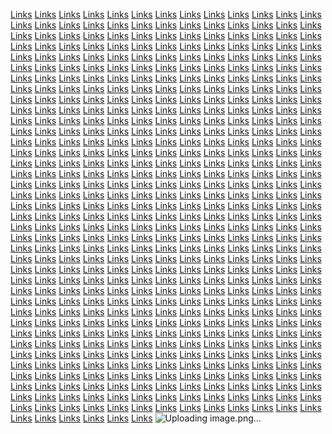 <a href="https://softscanmarketing4991.weebly.com/">Links</a>
<a href="https://softscanmarketing5027.weebly.com/">Links</a>
<a href="https://softscanmarketing5066.weebly.com/">Links</a>
<a href="https://softscanmarketing5072.weebly.com/">Links</a>
<a href="https://softscanmarketing5113.weebly.com/">Links</a>
<a href="https://softscanmarketing5148.weebly.com/">Links</a>
<a href="https://softscanmarketing5189.weebly.com/">Links</a>
<a href="https://softscanmarketing6232.weebly.com/">Links</a>
<a href="https://softscanmarketing5460.weebly.com/">Links</a>
<a href="https://softscanmarketing6237.weebly.com/">Links</a>
<a href="https://softscanmarketing5710.weebly.com/">Links</a>
<a href="https://softscanmarketing5747.weebly.com/">Links</a>
<a href="https://softscanmarketing5783.weebly.com/">Links</a>
<a href="https://softscanmarketing5825.weebly.com/">Links</a>
<a href="https://softscanmarketing5830.weebly.com/">Links</a>
<a href="https://softscanmarketing5869.weebly.com/">Links</a>
<a href="https://softscanmarketing6316.weebly.com/">Links</a>
<a href="https://softscanmarketing6236.weebly.com/">Links</a>
<a href="https://softscanmarketing6355.weebly.com/">Links</a>
<a href="https://softscanmarketing6075.weebly.com/">Links</a>
<a href="https://bytesstockmarketing.weebly.com/">Links</a>
<a href="https://marketingupr.weebly.com/">Links</a>
<a href="https://cryptportmarketingzxe.weebly.com/">Links</a>
<a href="https://marketingautomation4658.weebly.com/">Links</a>
<a href="https://technologyofferdomainavailable.weebly.com/">Links</a>
<a href="https://softscanmarketing5942.weebly.com/">Links</a>
<a href="https://softscanmarketing5949.weebly.com/">Links</a>
<a href="https://softscanmarketing4737.weebly.com/">Links</a>
<a href="https://softscanmarketing4776.weebly.com/">Links</a>
<a href="https://softscanmarketing4814.weebly.com/">Links</a>
<a href="https://softscanmarketing4818.weebly.com/">Links</a>
<a href="https://softscanmarketing4856.weebly.com/">Links</a>
<a href="https://softscanmarketing4881.weebly.com/">Links</a>
<a href="https://softscanmarketing4924.weebly.com/">Links</a>
<a href="https://softscanmarketing4926.weebly.com/">Links</a>
<a href="https://softscanmarketing4983.weebly.com/">Links</a>
<a href="https://softscanmarketing5019.weebly.com/">Links</a>
<a href="https://softscanmarketing5058.weebly.com/">Links</a>
<a href="https://softscanmarketing5061.weebly.com/">Links</a>
<a href="https://softscanmarketing5104.weebly.com/">Links</a>
<a href="https://softscanmarketing5142.weebly.com/">Links</a>
<a href="https://softscanmarketing5180.weebly.com/">Links</a>
<a href="https://softscanmarketing6224.weebly.com/">Links</a>
<a href="https://softscanmarketing5452.weebly.com/">Links</a>
<a href="https://softscanmarketing6229.weebly.com/">Links</a>
<a href="https://softscanmarketing5702.weebly.com/">Links</a>
<a href="https://softscanmarketing5741.weebly.com/">Links</a>
<a href="https://softscanmarketing5778.weebly.com/">Links</a>
<a href="https://softscanmarketing5817.weebly.com/">Links</a>
<a href="https://softscanmarketing5822.weebly.com/">Links</a>
<a href="https://softscanmarketing5861.weebly.com/">Links</a>
<a href="https://softscanmarketing6307.weebly.com/">Links</a>
<a href="https://softscanmarketing6228.weebly.com/">Links</a>
<a href="https://softscanmarketing6346.weebly.com/">Links</a>
<a href="https://softscanmarketing6067.weebly.com/">Links</a>
<a href="https://targetscapemarketing.weebly.com/">Links</a>
<a href="https://linkonliner.weebly.com/">Links</a>
<a href="https://targetvillagemarketingze.weebly.com/">Links</a>
<a href="https://marketingautomation4651.weebly.com/">Links</a>
<a href="https://zencryptdomainavailable.weebly.com/">Links</a>
<a href="https://softscanmarketing5933.weebly.com/">Links</a>
<a href="https://softscanmarketing5941.weebly.com/">Links</a>
<a href="https://softscanmarketing4730.weebly.com/">Links</a>
<a href="https://softscanmarketing4768.weebly.com/">Links</a>
<a href="https://softscanmarketing4806.weebly.com/">Links</a>
<a href="https://softscanmarketing4810.weebly.com/">Links</a>
<a href="https://softscanmarketing4848.weebly.com/">Links</a>
<a href="https://softscanmarketing4886.weebly.com/">Links</a>
<a href="https://softscanmarketing4931.weebly.com/">Links</a>
<a href="https://softscanmarketing4936.weebly.com/">Links</a>
<a href="https://softscanmarketing4967.weebly.com/">Links</a>
<a href="https://softscanmarketing5011.weebly.com/">Links</a>
<a href="https://softscanmarketing5050.weebly.com/">Links</a>
<a href="https://softscanmarketing5056.weebly.com/">Links</a>
<a href="https://softscanmarketing5096.weebly.com/">Links</a>
<a href="https://softscanmarketing5134.weebly.com/">Links</a>
<a href="https://softscanmarketing5172.weebly.com/">Links</a>
<a href="https://softscanmarketing6217.weebly.com/">Links</a>
<a href="https://softscanmarketing5444.weebly.com/">Links</a>
<a href="https://softscanmarketing6221.weebly.com/">Links</a>
<a href="https://softscanmarketing5694.weebly.com/">Links</a>
<a href="https://softscanmarketing5732.weebly.com/">Links</a>
<a href="https://softscanmarketing5772.weebly.com/">Links</a>
<a href="https://softscanmarketing5808.weebly.com/">Links</a>
<a href="https://softscanmarketing5813.weebly.com/">Links</a>
<a href="https://softscanmarketing5852.weebly.com/">Links</a>
<a href="https://softscanmarketing6300.weebly.com/">Links</a>
<a href="https://softscanmarketing6220.weebly.com/">Links</a>
<a href="https://softscanmarketing6336.weebly.com/">Links</a>
<a href="https://softscanmarketing6059.weebly.com/">Links</a>
<a href="https://promotecorpmarketing.weebly.com/">Links</a>
<a href="https://invetmarketingr.weebly.com/">Links</a>
<a href="https://softscanmarketing5248.weebly.com/">Links</a>
<a href="https://marketingautomation4642.weebly.com/">Links</a>
<a href="https://enginesyncdomainavailable.weebly.com/">Links</a>
<a href="https://softscanmarketing5923.weebly.com/">Links</a>
<a href="https://softscanmarketing5925.weebly.com/">Links</a>
<a href="https://softscanmarketing4722.weebly.com/">Links</a>
<a href="https://softscanmarketing4760.weebly.com/">Links</a>
<a href="https://softscanmarketing4798.weebly.com/">Links</a>
<a href="https://softscanmarketing4802.weebly.com/">Links</a>
<a href="https://softscanmarketing4839.weebly.com/">Links</a>
<a href="https://softscanmarketing4884.weebly.com/">Links</a>
<a href="https://softscanmarketing4937.weebly.com/">Links</a>
<a href="https://softscanmarketing4941.weebly.com/">Links</a>
<a href="https://softscanmarketing4975.weebly.com/">Links</a>
<a href="https://softscanmarketing5003.weebly.com/">Links</a>
<a href="https://softscanmarketing5048.weebly.com/">Links</a>
<a href="https://softscanmarketing5045.weebly.com/">Links</a>
<a href="https://softscanmarketing5086.weebly.com/">Links</a>
<a href="https://softscanmarketing5125.weebly.com/">Links</a>
<a href="https://softscanmarketing5164.weebly.com/">Links</a>
<a href="https://softscanmarketing6208.weebly.com/">Links</a>
<a href="https://softscanmarketing5436.weebly.com/">Links</a>
<a href="https://softscanmarketing6213.weebly.com/">Links</a>
<a href="https://softscanmarketing5686.weebly.com/">Links</a>
<a href="https://softscanmarketing5724.weebly.com/">Links</a>
<a href="https://softscanmarketing5761.weebly.com/">Links</a>
<a href="https://softscanmarketing5800.weebly.com/">Links</a>
<a href="https://softscanmarketing5805.weebly.com/">Links</a>
<a href="https://softscanmarketing5845.weebly.com/">Links</a>
<a href="https://softscanmarketing6292.weebly.com/">Links</a>
<a href="https://softscanmarketing6212.weebly.com/">Links</a>
<a href="https://softscanmarketing6330.weebly.com/">Links</a>
<a href="https://softscanmarketing6051.weebly.com/">Links</a>
<a href="https://mediafedmarketing.weebly.com/">Links</a>
<a href="https://automarketingr.weebly.com/">Links</a>
<a href="https://softscanmarketing5240.weebly.com/">Links</a>
<a href="https://marketingautomation4634.weebly.com/">Links</a>
<a href="https://cryptifydomainavailable.weebly.com/">Links</a>
<a href="https://softscanmarketing4261.weebly.com/">Links</a>
<a href="https://softscanmarketing4262.weebly.com/">Links</a>
<a href="https://softscanmarketing4218.weebly.com/">Links</a>
<a href="https://softscanmarketing4217.weebly.com/">Links</a>
<a href="https://softscanmarketing4293.weebly.com/">Links</a>
<a href="https://softscanmarketing4311.weebly.com/">Links</a>
<a href="https://softscanmarketing4313.weebly.com/">Links</a>
<a href="https://softscanmarketing4299.weebly.com/">Links</a>
<a href="https://softscanmarketing4373.weebly.com/">Links</a>
<a href="https://softscanmarketing4393.weebly.com/">Links</a>
<a href="https://softscanmarketing4377.weebly.com/">Links</a>
<a href="https://softscanmarketing4395.weebly.com/">Links</a>
<a href="https://softscanmarketing4468.weebly.com/">Links</a>
<a href="https://softscanmarketing4470.weebly.com/">Links</a>
<a href="https://softscanmarketing4472.weebly.com/">Links</a>
<a href="https://softscanmarketing4475.weebly.com/">Links</a>
<a href="https://softscanmarketing4556.weebly.com/">Links</a>
<a href="https://softscanmarketing5390.weebly.com/">Links</a>
<a href="https://softscanmarketing5358.weebly.com/">Links</a>
<a href="https://softscanmarketing5558.weebly.com/">Links</a>
<a href="https://softscanmarketing5521.weebly.com/">Links</a>
<a href="https://softscanmarketing5523.weebly.com/">Links</a>
<a href="https://softscanmarketing5525.weebly.com/">Links</a>
<a href="https://softscanmarketing5605.weebly.com/">Links</a>
<a href="https://softscanmarketing5607.weebly.com/">Links</a>
<a href="https://softscanmarketing5601.weebly.com/">Links</a>
<a href="https://softscanmarketing5653.weebly.com/">Links</a>
<a href="https://softscanmarketing5426.weebly.com/">Links</a>
<a href="https://softscanmarketing6285.weebly.com/">Links</a>
<a href="https://softscanmarketing5981.weebly.com/">Links</a>
<a href="https://geariedmarketing.weebly.com/">Links</a>
<a href="https://customdigitalaz.weebly.com/">Links</a>
<a href="https://softscanmarketing5232.weebly.com/">Links</a>
<a href="https://marketingautomation4069.weebly.com/">Links</a>
<a href="https://searchspacedomainavailable.weebly.com/">Links</a>
<a href="https://softscanmarketing5959.weebly.com/">Links</a>
<a href="https://softscanmarketing5952.weebly.com/">Links</a>
<a href="https://softscanmarketing4789.weebly.com/">Links</a>
<a href="https://softscanmarketing4795.weebly.com/">Links</a>
<a href="https://softscanmarketing4832.weebly.com/">Links</a>
<a href="https://softscanmarketing4869.weebly.com/">Links</a>
<a href="https://softscanmarketing4875.weebly.com/">Links</a>
<a href="https://softscanmarketing4918.weebly.com/">Links</a>
<a href="https://softscanmarketing4958.weebly.com/">Links</a>
<a href="https://softscanmarketing4995.weebly.com/">Links</a>
<a href="https://softscanmarketing5033.weebly.com/">Links</a>
<a href="https://softscanmarketing5040.weebly.com/">Links</a>
<a href="https://softscanmarketing5077.weebly.com/">Links</a>
<a href="https://softscanmarketing5116.weebly.com/">Links</a>
<a href="https://softscanmarketing5156.weebly.com/">Links</a>
<a href="https://softscanmarketing5162.weebly.com/">Links</a>
<a href="https://softscanmarketing5199.weebly.com/">Links</a>
<a href="https://softscanmarketing6241.weebly.com/">Links</a>
<a href="https://softscanmarketing5503.weebly.com/">Links</a>
<a href="https://softscanmarketing6283.weebly.com/">Links</a>
<a href="https://softscanmarketing5752.weebly.com/">Links</a>
<a href="https://softscanmarketing5794.weebly.com/">Links</a>
<a href="https://softscanmarketing5797.weebly.com/">Links</a>
<a href="https://softscanmarketing5835.weebly.com/">Links</a>
<a href="https://softscanmarketing5872.weebly.com/">Links</a>
<a href="https://softscanmarketing5912.weebly.com/">Links</a>
<a href="https://softscanmarketing6418.weebly.com/">Links</a>
<a href="https://softscanmarketing5418.weebly.com/">Links</a>
<a href="https://softscanmarketing6277.weebly.com/">Links</a>
<a href="https://softscanmarketing6124.weebly.com/">Links</a>
<a href="https://meshsensemarketing.weebly.com/">Links</a>
<a href="https://marketingnomadblsogr.weebly.com/">Links</a>
<a href="https://softscanmarketing5224.weebly.com/">Links</a>
<a href="https://marketingautomation4671.weebly.com/">Links</a>
<a href="https://marketleadermarketing.weebly.com/">Links</a>
<a href="https://softscanmarketing5951.weebly.com/">Links</a>
<a href="https://softscanmarketing5943.weebly.com/">Links</a>
<a href="https://softscanmarketing4783.weebly.com/">Links</a>
<a href="https://softscanmarketing4785.weebly.com/">Links</a>
<a href="https://softscanmarketing4825.weebly.com/">Links</a>
<a href="https://softscanmarketing4861.weebly.com/">Links</a>
<a href="https://softscanmarketing4867.weebly.com/">Links</a>
<a href="https://softscanmarketing4912.weebly.com/">Links</a>
<a href="https://softscanmarketing4952.weebly.com/">Links</a>
<a href="https://softscanmarketing4986.weebly.com/">Links</a>
<a href="https://softscanmarketing5026.weebly.com/">Links</a>
<a href="https://softscanmarketing5032.weebly.com/">Links</a>
<a href="https://softscanmarketing5070.weebly.com/">Links</a>
<a href="https://softscanmarketing5109.weebly.com/">Links</a>
<a href="https://softscanmarketing5149.weebly.com/">Links</a>
<a href="https://softscanmarketing5154.weebly.com/">Links</a>
<a href="https://softscanmarketing5191.weebly.com/">Links</a>
<a href="https://softscanmarketing6233.weebly.com/">Links</a>
<a href="https://softscanmarketing5495.weebly.com/">Links</a>
<a href="https://softscanmarketing6273.weebly.com/">Links</a>
<a href="https://softscanmarketing5744.weebly.com/">Links</a>
<a href="https://softscanmarketing5784.weebly.com/">Links</a>
<a href="https://softscanmarketing5789.weebly.com/">Links</a>
<a href="https://softscanmarketing5827.weebly.com/">Links</a>
<a href="https://softscanmarketing5865.weebly.com/">Links</a>
<a href="https://softscanmarketing5908.weebly.com/">Links</a>
<a href="https://softscanmarketing6403.weebly.com/">Links</a>
<a href="https://softscanmarketing5410.weebly.com/">Links</a>
<a href="https://softscanmarketing6269.weebly.com/">Links</a>
<a href="https://softscanmarketing6116.weebly.com/">Links</a>
<a href="https://caleensmarketing.weebly.com/">Links</a>
<a href="https://connectdigitalr.weebly.com/">Links</a>
<a href="https://softscanmarketing5216.weebly.com/">Links</a>
<a href="https://marketingautomation4663.weebly.com/">Links</a>
<a href="https://makepublicmarketing.weebly.com/">Links</a>
<a href="https://softscanmarketing5948.weebly.com/">Links</a>
<a href="https://softscanmarketing5937.weebly.com/">Links</a>
<a href="https://softscanmarketing4773.weebly.com/">Links</a>
<a href="https://softscanmarketing4779.weebly.com/">Links</a>
<a href="https://softscanmarketing4817.weebly.com/">Links</a>
<a href="https://softscanmarketing4853.weebly.com/">Links</a>
<a href="https://softscanmarketing4859.weebly.com/">Links</a>
<a href="https://softscanmarketing4903.weebly.com/">Links</a>
<a href="https://softscanmarketing4928.weebly.com/">Links</a>
<a href="https://softscanmarketing4978.weebly.com/">Links</a>
<a href="https://softscanmarketing5017.weebly.com/">Links</a>
<a href="https://softscanmarketing5022.weebly.com/">Links</a>
<a href="https://softscanmarketing5062.weebly.com/">Links</a>
<a href="https://softscanmarketing5101.weebly.com/">Links</a>
<a href="https://softscanmarketing5139.weebly.com/">Links</a>
<a href="https://softscanmarketing5145.weebly.com/">Links</a>
<a href="https://softscanmarketing5182.weebly.com/">Links</a>
<a href="https://softscanmarketing6225.weebly.com/">Links</a>
<a href="https://softscanmarketing5488.weebly.com/">Links</a>
<a href="https://softscanmarketing6268.weebly.com/">Links</a>
<a href="https://softscanmarketing5739.weebly.com/">Links</a>
<a href="https://softscanmarketing5775.weebly.com/">Links</a>
<a href="https://softscanmarketing5781.weebly.com/">Links</a>
<a href="https://softscanmarketing5819.weebly.com/">Links</a>
<a href="https://softscanmarketing5857.weebly.com/">Links</a>
<a href="https://softscanmarketing5897.weebly.com/">Links</a>
<a href="https://softscanmarketing6395.weebly.com/">Links</a>
<a href="https://softscanmarketing5399.weebly.com/">Links</a>
<a href="https://softscanmarketing6325.weebly.com/">Links</a>
<a href="https://softscanmarketing6108.weebly.com/">Links</a>
<a href="https://wizloopmarketing.weebly.com/">Links</a>
<a href="https://onlinequaredr.weebly.com/">Links</a>
<a href="https://softscanmarketing5208.weebly.com/">Links</a>
<a href="https://marketingautomation4655.weebly.com/">Links</a>
<a href="https://technologiesgurumarketing.weebly.com/">Links</a>
<a href="https://softscanmarketing5936.weebly.com/">Links</a>
<a href="https://softscanmarketing5929.weebly.com/">Links</a>
<a href="https://softscanmarketing4765.weebly.com/">Links</a>
<a href="https://softscanmarketing4771.weebly.com/">Links</a>
<a href="https://softscanmarketing4809.weebly.com/">Links</a>
<a href="https://softscanmarketing4844.weebly.com/">Links</a>
<a href="https://softscanmarketing4851.weebly.com/">Links</a>
<a href="https://softscanmarketing4883.weebly.com/">Links</a>
<a href="https://softscanmarketing4934.weebly.com/">Links</a>
<a href="https://softscanmarketing4962.weebly.com/">Links</a>
<a href="https://softscanmarketing5010.weebly.com/">Links</a>
<a href="https://softscanmarketing5014.weebly.com/">Links</a>
<a href="https://softscanmarketing5053.weebly.com/">Links</a>
<a href="https://softscanmarketing5093.weebly.com/">Links</a>
<a href="https://softscanmarketing5131.weebly.com/">Links</a>
<a href="https://softscanmarketing5137.weebly.com/">Links</a>
<a href="https://softscanmarketing5174.weebly.com/">Links</a>
<a href="https://softscanmarketing6216.weebly.com/">Links</a>
<a href="https://softscanmarketing5479.weebly.com/">Links</a>
<a href="https://softscanmarketing6260.weebly.com/">Links</a>
<a href="https://softscanmarketing5729.weebly.com/">Links</a>
<a href="https://softscanmarketing5767.weebly.com/">Links</a>
<a href="https://softscanmarketing5771.weebly.com/">Links</a>
<a href="https://softscanmarketing5809.weebly.com/">Links</a>
<a href="https://softscanmarketing5853.weebly.com/">Links</a>
<a href="https://softscanmarketing5888.weebly.com/">Links</a>
<a href="https://softscanmarketing6378.weebly.com/">Links</a>
<a href="https://softscanmarketing5393.weebly.com/">Links</a>
<a href="https://softscanmarketing6360.weebly.com/">Links</a>
<a href="https://softscanmarketing6100.weebly.com/">Links</a>
<a href="https://revenueservicesmarketing.weebly.com/">Links</a>
<a href="https://scopedigitalr.weebly.com/">Links</a>
<a href="https://softscanmarketing4617.weebly.com/">Links</a>
<a href="https://marketingautomation4647.weebly.com/">Links</a>
<a href="https://boostlayermarketing.weebly.com/">Links</a>
<a href="https://softscanmarketing5924.weebly.com/">Links</a>
<a href="https://softscanmarketing5967.weebly.com/">Links</a>
<a href="https://softscanmarketing4757.weebly.com/">Links</a>
<a href="https://softscanmarketing4763.weebly.com/">Links</a>
<a href="https://softscanmarketing4801.weebly.com/">Links</a>
<a href="https://softscanmarketing4836.weebly.com/">Links</a>
<a href="https://softscanmarketing4843.weebly.com/">Links</a>
<a href="https://softscanmarketing4890.weebly.com/">Links</a>
<a href="https://softscanmarketing4944.weebly.com/">Links</a>
<a href="https://softscanmarketing4970.weebly.com/">Links</a>
<a href="https://softscanmarketing5002.weebly.com/">Links</a>
<a href="https://softscanmarketing5006.weebly.com/">Links</a>
<a href="https://softscanmarketing5043.weebly.com/">Links</a>
<a href="https://softscanmarketing5083.weebly.com/">Links</a>
<a href="https://softscanmarketing5123.weebly.com/">Links</a>
<a href="https://softscanmarketing5129.weebly.com/">Links</a>
<a href="https://softscanmarketing5167.weebly.com/">Links</a>
<a href="https://softscanmarketing6209.weebly.com/">Links</a>
<a href="https://softscanmarketing5471.weebly.com/">Links</a>
<a href="https://softscanmarketing6252.weebly.com/">Links</a>
<a href="https://softscanmarketing5720.weebly.com/">Links</a>
<a href="https://softscanmarketing5766.weebly.com/">Links</a>
<a href="https://softscanmarketing5764.weebly.com/">Links</a>
<a href="https://softscanmarketing5806.weebly.com/">Links</a>
<a href="https://softscanmarketing5841.weebly.com/">Links</a>
<a href="https://softscanmarketing5879.weebly.com/">Links</a>
<a href="https://softscanmarketing6370.weebly.com/">Links</a>
<a href="https://softscanmarketing5343.weebly.com/">Links</a>
<a href="https://softscanmarketing6351.weebly.com/">Links</a>
<a href="https://softscanmarketing6092.weebly.com/">Links</a>
<a href="https://b2bplaymarketing.weebly.com/">Links</a>
<a href="https://consultantdigitalr.weebly.com/">Links</a>
<a href="https://softscanmarketing5333.weebly.com/">Links</a>
<a href="https://marketingautomation4639.weebly.com/">Links</a>
<a href="https://mediaspecialsdomainavailable.weebly.com/">Links</a>
<a href="https://softscanmarketing4285.weebly.com/">Links</a>
<a href="https://softscanmarketing4255.weebly.com/">Links</a>
<a href="https://softscanmarketing4288.weebly.com/">Links</a>
<a href="https://softscanmarketing4290.weebly.com/">Links</a>
<a href="https://softscanmarketing4324.weebly.com/">Links</a>
<a href="https://softscanmarketing4364.weebly.com/">Links</a>
<a href="https://softscanmarketing4366.weebly.com/">Links</a>
<a href="https://softscanmarketing4368.weebly.com/">Links</a>
<a href="https://softscanmarketing4405.weebly.com/">Links</a>
<a href="https://softscanmarketing4454.weebly.com/">Links</a>
<a href="https://softscanmarketing4456.weebly.com/">Links</a>
<a href="https://softscanmarketing4458.weebly.com/">Links</a>
<a href="https://softscanmarketing4534.weebly.com/">Links</a>
<a href="https://softscanmarketing4536.weebly.com/">Links</a>
<a href="https://softscanmarketing4539.weebly.com/">Links</a>
<a href="https://softscanmarketing4538.weebly.com/">Links</a>
<a href="https://softscanmarketing4572.weebly.com/">Links</a>
<a href="https://softscanmarketing5423.weebly.com/">Links</a>
<a href="https://softscanmarketing5424.weebly.com/">Links</a>
<a href="https://softscanmarketing5589.weebly.com/">Links</a>
<a href="https://softscanmarketing5593.weebly.com/">Links</a>
<a href="https://softscanmarketing5587.weebly.com/">Links</a>
<a href="https://softscanmarketing5588.weebly.com/">Links</a>
<a href="https://softscanmarketing5671.weebly.com/">Links</a>
<a href="https://softscanmarketing5677.weebly.com/">Links</a>
<a href="https://softscanmarketing5673.weebly.com/">Links</a>
<a href="https://softscanmarketing5676.weebly.com/">Links</a>
<a href="https://softscanmarketing5509.weebly.com/">Links</a>
<a href="https://softscanmarketing6343.weebly.com/">Links</a>
<a href="https://softscanmarketing5956.weebly.com/">Links</a>
<a href="https://searchproductsmarketing.weebly.com/">Links</a>
<a href="https://softscanmarketing4712.weebly.com/">Links</a>
<a href="https://softscanmarketing5325.weebly.com/">Links</a>
<a href="https://marketingautomation4166.weebly.com/">Links</a>
<a href="https://technologieserdomainavailable.weebly.com/">Links</a>
<a href="https://softscanmarketing4276.weebly.com/">Links</a>
<a href="https://softscanmarketing4710.weebly.com/">Links</a>
<a href="https://softscanmarketing4283.weebly.com/">Links</a>
<a href="https://softscanmarketing4281.weebly.com/">Links</a>
<a href="https://softscanmarketing4316.weebly.com/">Links</a>
<a href="https://softscanmarketing4359.weebly.com/">Links</a>
<a href="https://softscanmarketing4361.weebly.com/">Links</a>
<a href="https://softscanmarketing4360.weebly.com/">Links</a>
<a href="https://softscanmarketing4396.weebly.com/">Links</a>
<a href="https://softscanmarketing4446.weebly.com/">Links</a>
<a href="https://softscanmarketing4448.weebly.com/">Links</a>
<a href="https://softscanmarketing4450.weebly.com/">Links</a>
<a href="https://softscanmarketing4525.weebly.com/">Links</a>
<a href="https://softscanmarketing4527.weebly.com/">Links</a>
<a href="https://softscanmarketing4530.weebly.com/">Links</a>
<a href="https://softscanmarketing4531zz.weebly.com/">Links</a>
<a href="https://softscanmarketing4564.weebly.com/">Links</a>
<a href="https://softscanmarketing5407.weebly.com/">Links</a>
<a href="https://softscanmarketing5416.weebly.com/">Links</a>
<a href="https://softscanmarketing5581.weebly.com/">Links</a>
<a href="https://softscanmarketing5580.weebly.com/">Links</a>
<a href="https://softscanmarketing5584.weebly.com/">Links</a>
<a href="https://softscanmarketing5586.weebly.com/">Links</a>
<a href="https://softscanmarketing5668.weebly.com/">Links</a>
<a href="https://softscanmarketing5662.weebly.com/">Links</a>
<a href="https://softscanmarketing5663.weebly.com/">Links</a>
<a href="https://softscanmarketing5669.weebly.com/">Links</a>
<a href="https://softscanmarketing5501.weebly.com/">Links</a>
<a href="https://softscanmarketing6335.weebly.com/">Links</a>
<a href="https://softscanmarketing6041.weebly.com/">Links</a>
<a href="https://bitspropertiesmarketingse.weebly.com/">Links</a>
<a href="https://softscanmarketing4664.weebly.com/">Links</a>
<a href="https://softscanmarketing5316.weebly.com/">Links</a>
<a href="https://marketingautomation4708.weebly.com/">Links</a>
<a href="https://microoptiondomainavailable.weebly.com/">Links</a>
<a href="https://softscanmarketing4284.weebly.com/">Links</a>
<a href="https://softscanmarketing4692.weebly.com/">Links</a>
<a href="https://softscanmarketing4272.weebly.com/">Links</a>
<a href="https://softscanmarketing4275.weebly.com/">Links</a>
<a href="https://softscanmarketing4308.weebly.com/">Links</a>
<a href="https://softscanmarketing4351.weebly.com/">Links</a>
<a href="https://softscanmarketing4352.weebly.com/">Links</a>
<a href="https://softscanmarketing4354.weebly.com/">Links</a>
<a href="https://softscanmarketing4390.weebly.com/">Links</a>
<a href="https://softscanmarketing4434.weebly.com/">Links</a>
<a href="https://softscanmarketing4430.weebly.com/">Links</a>
<a href="https://softscanmarketing4433.weebly.com/">Links</a>
<a href="https://softscanmarketing4484.weebly.com/">Links</a>
<a href="https://softscanmarketing4485.weebly.com/">Links</a>
<a href="https://softscanmarketing4489.weebly.com/">Links</a>
<a href="https://softscanmarketing4491.weebly.com/">Links</a>
<a href="https://softscanmarketing4563.weebly.com/">Links</a>
<a href="https://softscanmarketing5382.weebly.com/">Links</a>
<a href="https://softscanmarketing5408.weebly.com/">Links</a>
<a href="https://softscanmarketing5551.weebly.com/">Links</a>
<a href="https://softscanmarketing5537.weebly.com/">Links</a>
<a href="https://softscanmarketing5539.weebly.com/">Links</a>
<a href="https://softscanmarketing5541.weebly.com/">Links</a>
<a href="https://softscanmarketing5620.weebly.com/">Links</a>
<a href="https://softscanmarketing5623.weebly.com/">Links</a>
<a href="https://softscanmarketing5658.weebly.com/">Links</a>
<a href="https://softscanmarketing5645.weebly.com/">Links</a>
<a href="https://softscanmarketing5493.weebly.com/">Links</a>
<a href="https://softscanmarketing6329.weebly.com/">Links</a>
<a href="https://softscanmarketing6032.weebly.com/">Links</a>
<a href="https://advertisinglayermarketingse.weebly.com/">Links</a>
<a href="https://softscanmarketing4713.weebly.com/">Links</a>
<a href="https://softscanmarketing5310.weebly.com/">Links</a>
<a href="https://marketingautomation4698.weebly.com/">Links</a>
<a href="https://searchfocusdomainavailable.weebly.com/">Links</a>
<a href="https://softscanmarketing4277.weebly.com/">Links</a>
<a href="https://softscanmarketing4685.weebly.com/">Links</a>
<a href="https://softscanmarketing4263.weebly.com/">Links</a>
<a href="https://softscanmarketing4264.weebly.com/">Links</a>
<a href="https://softscanmarketing4301.weebly.com/">Links</a>
<a href="https://softscanmarketing4341.weebly.com/">Links</a>
<a href="https://softscanmarketing4343.weebly.com/">Links</a>
<a href="https://softscanmarketing4345.weebly.com/">Links</a>
<a href="https://softscanmarketing4380.weebly.com/">Links</a>
<a href="https://softscanmarketing4422.weebly.com/">Links</a>
<a href="https://softscanmarketing4424.weebly.com/">Links</a>
<a href="https://softscanmarketing4426.weebly.com/">Links</a>
<a href="https://softscanmarketing5075.weebly.com/">Links</a>
<a href="https://softscanmarketing5115.weebly.com/">Links</a>
<a href="https://softscanmarketing5120.weebly.com/">Links</a>
<a href="https://softscanmarketing5160.weebly.com/">Links</a>
<a href="https://softscanmarketing4548.weebly.com/">Links</a>
<a href="https://softscanmarketing5462.weebly.com/">Links</a>
<a href="https://softscanmarketing5402.weebly.com/">Links</a>
<a href="https://softscanmarketing5711.weebly.com/">Links</a>
<a href="https://softscanmarketing5751.weebly.com/">Links</a>
<a href="https://softscanmarketing5756.weebly.com/">Links</a>
<a href="https://softscanmarketing5791.weebly.com/">Links</a>
<a href="https://softscanmarketing5833.weebly.com/">Links</a>
<a href="https://softscanmarketing5876.weebly.com/">Links</a>
<a href="https://softscanmarketing5650.weebly.com/">Links</a>
<a href="https://softscanmarketing5917.weebly.com/">Links</a>
<a href="https://softscanmarketing5485.weebly.com/">Links</a>
<a href="https://softscanmarketing6293.weebly.com/">Links</a>
<a href="https://softscanmarketing6023.weebly.com/">Links</a>
<a href="https://digitalbasemarketingse.weebly.com/">Links</a>
<a href="https://softscanmarketing4665.weebly.com/">Links</a>
<a href="https://softscanmarketing5302.weebly.com/">Links</a>
<a href="https://marketingautomation4693.weebly.com/">Links</a>
<a href="https://labsatlasdomainavailable.weebly.com/">Links</a>
<a href="https://softscanmarketing4268.weebly.com/">Links</a>
<a href="https://softscanmarketing4678.weebly.com/">Links</a>
<a href="https://softscanmarketing4256.weebly.com/">Links</a>
<a href="https://softscanmarketing4258.weebly.com/">Links</a>
<a href="https://softscanmarketing4292.weebly.com/">Links</a>
<a href="https://softscanmarketing4335.weebly.com/">Links</a>
<a href="https://softscanmarketing4336.weebly.com/">Links</a>
<a href="https://softscanmarketing4339.weebly.com/">Links</a>
<a href="https://softscanmarketing4372.weebly.com/">Links</a>
<a href="https://softscanmarketing4413.weebly.com/">Links</a>
<a href="https://softscanmarketing4416.weebly.com/">Links</a>
<a href="https://softscanmarketing4418.weebly.com/">Links</a>
<a href="https://softscanmarketing5069.weebly.com/">Links</a>
<a href="https://softscanmarketing5107.weebly.com/">Links</a>
<a href="https://softscanmarketing5111.weebly.com/">Links</a>
<a href="https://softscanmarketing5152.weebly.com/">Links</a>
<a href="https://softscanmarketing4540.weebly.com/">Links</a>
<a href="https://softscanmarketing5454.weebly.com/">Links</a>
<a href="https://softscanmarketing5391.weebly.com/">Links</a>
<a href="https://softscanmarketing5704.weebly.com/">Links</a>
![Uploading image.png…]()
